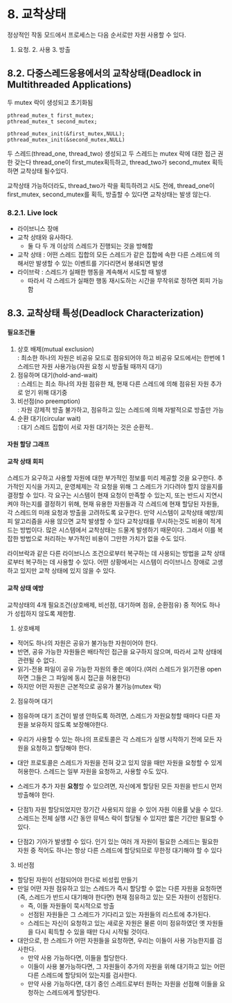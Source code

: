 # 8. 교착상태
정상적인 작동 모드에서 프로세스는 다음 순서로만 자원 사용할 수 있다.
1. 요청. 2. 사용 3. 방출

## 8.2. 다중스레드응용에서의 교착상태(Deadlock in Multithreaded Applications)
두 mutex 락이 생성되고 초기화됨
```
pthread_mutex_t first_mutex;
pthread_mutex_t second_mutex;

pthread_mutex_init(&first_mutex,NULL);
pthread_mutex_init(&second_mutex,NULL)
```
두 스레드(thread_one, thread_two) 생성되고 두 스레드는 mutex 락에 대한 접근 권한 갖는다
thread_one이 first_mutex획득하고, thread_two가 second_mutex 획득하면 교착상태 될수있다.

교착상태 가능하더라도, thread_two가 락을 획득하려고 시도 전에, thread_one이 first_mutex, second_mutex를 획득, 방출할 수 있다면 교착상태는 발생 않는다.

### 8.2.1. Live lock
* 라이브니스 장애
* 교착 상태와 유사하다.
    * 둘 다 두 개 이상의 스레드가 진행되는 것을 방해함
* 교착 상태 : 어떤 스레드 집합의 모든 스레드가 같은 집합에 속한 다른 스레드에 의해서만 발생할 수 있는 이벤트를 기다리면서 봉쇄되면 발생
* 라이브락 : 스레드가 실패한 행동을 계속해서 시도할 때 발생
    * 따라서 각 스레드가 실패한 행동 재시도하는 시간을 무작위로 정하면 회피 가능함

## 8.3. 교착상태 특성(Deadlock Characterization)
#### 필요조건들
1. 상호 배제(mutual exclusion) \
    : 최소한 하나의 자원은 비공유 모드로 점유되어야 하고 비공유 모드에서는 한번에 1스레드만 자원 사용가능(자원 요청 시 방출될 때까지 대기)
2. 점유하며 대기(hold-and-wait) \
    : 스레드는 최소 하나의 자원 점유한 채, 현재 다른 스레드에 의해 점유된 자원 추가로 얻기 위해 대기중
3. 비선점(no preemption) \
    : 자원 강제적 방출 불가하고, 점유하고 있는 스레드에 의해 자발적으로 방출만 가능
4. 순환 대기(circular wait) \
    : 대기 스레드 집합이 서로 자원 대기하는 것은 순환적..

#### 자원 할당 그래프



#### 교착 상태 회피
스레드가 요구하고 사용할 자원에 대한 부가적인 정보를 미리 제공할 것을 요구한다.
추가적인 지식을 가지고, 운영체제는 각 요청을 위해 그 스레드가 기다려야 할지 않을지를 결정할 수 있다.
각 요구는 시스템이 현재 요청이 만족할 수 있는지, 또는 반드시 지연시켜야 하는지를 결정하기 위해, 현재 유용한 자원들과 각 스레드에 현재 할당된 자원들, 각 스레드의 미래 요청과 방출을 고려하도록 요구한다.
만약 시스템이 교착상태 예방/회피 알고리즘을 사용 않으면 교착 발생할 수 있다
교착상태를 무시하는것도 비용이 적게 드는 방법이다. 많은 시스템에서 교착상태는 드물게 발생하기 때문이다. 그래서 이를 복잡한 방법으로 처리하는 부가적인 비용이 그만한 가치가 없을 수도 있다.

라이브락과 같은 다른 라이브니스 조건으로부터 복구하는 데 사용되는 방법을 교착 상태로부터 복구하는 데 사용할 수 있다. 어떤 상황에서는 시스템이 라이브니스 장애로 고생하고 있지만 교착 상태에 있지 않을 수 있다.


#### 교착 상태 예방
교착상태의 4개 필요조건(상호배제, 비선점, 대기하며 점유, 순환점유) 중 적어도 하나가 성립하지 않도록 제한함.
1. 상호배제
* 적어도 하나의 자원은 공유가 불가능한 자원이어야 한다.
* 반면, 공유 가능한 자원들은 배타적인 접근을 요구하지 않으며, 따라서 교착 상태에 관련될 수 없다.
* 읽기-전용 파일이 공유 가능한 자원의 좋은 예이다.(여러 스레드가 읽기전용 open 하면 그들은 그 파일에 동시 접근을 허용한다)
* 하지만 어떤 자원은 근본적으로 공유가 불가능(mutex 락)

2. 점유하며 대기
* 점유하며 대기 조건이 발생 안하도록 하려면, 스레드가 자원요청할 때마다 다른 자원을 보유하지 않도록 보장해야한다.
* 우리가 사용할 수 있는 하나의 프로토콜은 각 스레드가 실행 시작하기 전에 모든 자원을 요청하고 할당해야 한다.
* 대안 프로토콜은 스레드가 자원을 전혀 갖고 있지 않을 때만 자원을 요청할 수 있게 허용한다. 스레드는 일부 자원을 요청하고, 사용할 수도 있다. 
* 스레드가 추가 자원 **요청**할 수 있으려면, 자신에게 할당된 모든 자원을 반드시 먼저 방출해야 한다.

* 단점1) 자원 할당되었지만 장기간 사용되지 않을 수 있어 자원 이용률 낮을 수 있다.
스레드는 전체 실행 시간 동안 뮤텍스 락이 할당될 수 있지만 짧은 기간만 필요할 수 있다.
* 단점2) 기아가 발생할 수 있다. 인기 있는 여러 개 자원이 필요한 스레드는 필요한 자원 중 적어도 하나는 항상 다른 스레드에 할당되므로 무한정 대기해야 할 수 있다

3. 비선점
* 할당된 자원이 선점되어야 한다로 비성립 만들기
* 만일 어떤 자원 점유하고 있는 스레드가 즉시 할당할 수 없는 다른 자원을 요청하면(즉, 스레드가 반드시 대기해야 한다면) 현재 점유하고 있는 모든 자원이 선점된다.
    * 즉, 이들 자원들이 묵시적으로 방출
    * 선점된 자원들은 그 스레드가 기다리고 있는 자원들의 리스트에 추가된다.
    * 스레드는 자신이 요청하고 있는 새로운 자원은 물론 이미 점유하였던 옛 자원들을 다시 획득할 수 있을 때만 다시 시작될 것이다.
* 대안으로, 한 스레드가 어떤 자원들을 요청하면, 우리는 이들이 사용 가능한지를 검사한다.
    * 만약 사용 가능하다면, 이들을 할당한다.
    * 이들이 사용 불가능하다면, 그 자원들이 추가의 자원을 위해 대기하고 있는 어떤 다른 스레드에 할당되어 있는지를 검사한다.
    * 만약 사용 가능하다면, 대기 중인 스레드로부터 원하는 자원을 선점해 이들을 요청하는 스레드에게 할당한다.